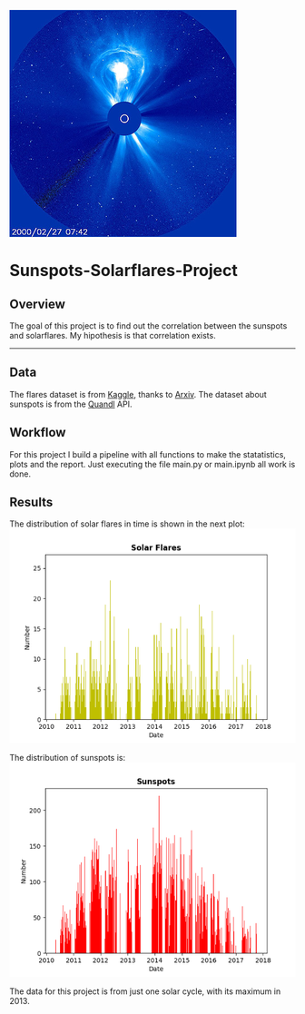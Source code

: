![Sun Thoughts](https://github.com/YonatanRA/Sunspots-Solarflares-Project/blob/master/sol.jpg)

# Sunspots-Solarflares-Project

## Overview

The goal of this project is to find out the correlation between the sunspots and solarflares. My hipothesis is that correlation exists. 

---

## Data

The flares dataset is from [Kaggle](https://www.kaggle.com/heliodata/instruments-solarflares), thanks to [Arxiv](https://arxiv.org/abs/1703.04412). The dataset about sunspots is from the [Quandl](https://www.quandl.com/data/SIDC/SUNSPOTS_D-Total-Sunspot-Numbers-Daily) API.


## Workflow

For this project I build a pipeline with all functions to make the statatistics, plots and the report. Just executing the file main.py or main.ipynb all work is done.


## Results

The distribution of solar flares in time is shown in the next plot:
![Solar Flares](https://github.com/YonatanRA/Sunspots-Solarflares-Project/blob/master/barplot_flares.png)

The distribution of sunspots is:
![Sunspots](https://github.com/YonatanRA/Sunspots-Solarflares-Project/blob/master/barplot_spots.png)

The data for this project is from just one solar cycle, with its maximum in 2013.














